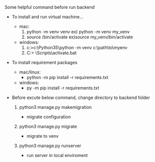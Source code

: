 Some helpful command before run backend 

- To install and run virtual machine...
    - mac:
        1. python -m venv venv
            ex) python -m venv my_venv
        2. source <venv>/bin/activate
            ex)source my_venv/bin/activate
    - windows:
        1. c:\>c:\Python35\python -m venv c:\path\to\myenv
        2. C:\> <venv>\Scripts\activate.bat


- To install requirement packages
    - mac/linux:
        - python -m pip install -r requirements.txt
    - windows:
        - py -m pip install -r requirements.txt


- Before excute below command, change directory to backend folder
    1. python3 manage.py makemigration
        - migrate configuration

    2. python3 manage.py migrate
        - migrate to venv

    3. python3 manage.py runserver
        - run server in local enviroment
